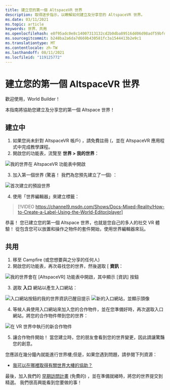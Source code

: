 ```yaml
---
title: 建立您的第一個 AltspaceVR 世界
description: 取得逐步指示，以瞭解如何建立及分享您的 AltspaceVR 世界。
ms.date: 03/11/2021
ms.topic: article
keywords: 世界、共用
ms.openlocfilehash: e8f95adc0e8c14007313132cd2b0dba89516dd06d98adf59bfd62a00dd3dadee
ms.sourcegitcommit: b248ba2a6da7d669b430581fc3a1544413b2e9c1
ms.translationtype: MT
ms.contentlocale: zh-TW
ms.lasthandoff: 08/11/2021
ms.locfileid: "119125772"
---
```

# <a name="creating-your-first-altspacevr-world"></a>建立您的第一個 AltspaceVR 世界

歡迎使用，World Builder！

本指南將協助您建立及分享您的第一個 Altspace 世界！

## <a name="creating"></a>建立中

1. 如果您尚未針對 AltspaceVR 帳戶) ，請免費註冊 (，並在 AltspaceVR 應用程式中完成教學課程。
2. 開啟您的功能表，流覽至 **世界 > 我的世界**：

![我的世界在 AltspaceVR 功能表中開啟](images/world-building-img-01.png)

3. 加入第一個世界 (驚喜！ 我們為您預先建立了一個) ：

![首次建立的預設世界](images/world-building-img-02.png)

4. 使用「世界編輯器」來建立標籤：

> [!VIDEO https://channel9.msdn.com/Shows/Docs-Mixed-Reality/How-to-Create-a-Label-Using-the-World-Editor/player]

恭喜！ 您已建立您的第一個 Altspace 世界，也就是您自己的多人的社交 VR 體驗！ 從包含您可以放置和操作之物件的套件開始，使用世界編輯器來玩。

## <a name="sharing"></a>共用

1. 移至 Campfire (或您想要與之分享的任何人) 
2. 開啟您的功能表，再次尋找您的世界，然後選取 [ **資訊**：

![我的世界會在 [AltspaceVR] 功能表中開啟，其中顯示 [資訊] 按鈕](images/world-building-img-03.png)

3. 選取 **入口** 網站以產生入口網站：

![入口網站按鈕的我的世界資訊已醒目提示 ](images/world-building-img-04.png)
 ![ 新的入口網站，並顯示頭像](images/world-building-img-05.png)

4. 等候人員使用入口網站來加入您的合作物件，並在您準備好時，再次選取入口網站，將您的合作物件帶到您的世界：

![在 VR 世界中執行的新合作物件](images/world-building-img-06.png)

5. 讓合作物件開始！ 當您建立時，您的朋友會看到您的世界變更，因此請讓驚豔您的創意。

您應該在幾分鐘內就能進行世界樓;但是，如果您遇到問題，請參閱下列資源：
* [我可以在哪裡取得有關世界大樓的協助？](getting-help.md)

最後，加入我們的 [早期訪問計畫](early-access.md) (免費的) ，並在準備就緒時，將您的世界提交到精選。 我們很高興能看到您要做的事！